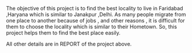 
The objective of this project is to find the best locality to live in Faridabad ,Haryana which is similar to Janakpur ,Delhi.
As many people migrate from one place to another because of jobs , and other reasons , it is difficult for them to choose the locality which is similar to their Hometown. 
So, this project helps them to find the best place easily.

All other details are in REPORT of the project above.

